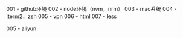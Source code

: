 001 - github环境
002 - node环境（nvm，nrm）
003 - mac系统
004 - Iterm2，zsh
005 - vpn
006 - html
007 - less

005 - aliyun